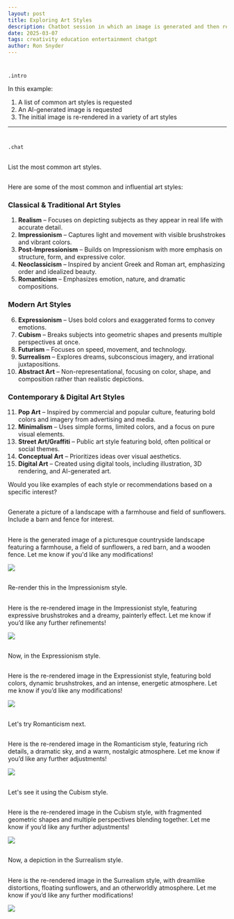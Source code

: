 ```yaml
---
layout: post
title: Exploring Art Styles
description: Chatbot session in which an image is generated and then re-rendered in a variety of artistic styles.
date: 2025-03-07
tags: creativity education entertainment chatgpt
author: Ron Snyder
---
```


#
`.intro`

In this example:
1. A list of common art styles is requested
1. An AI-generated image is requested
1. The initial image is re-rendered in a variety of art styles

---

#
`.chat`

##

List the most common art styles.

##

Here are some of the most common and influential art styles:

### **Classical & Traditional Art Styles**
1. **Realism** – Focuses on depicting subjects as they appear in real life with accurate detail.
2. **Impressionism** – Captures light and movement with visible brushstrokes and vibrant colors.
3. **Post-Impressionism** – Builds on Impressionism with more emphasis on structure, form, and expressive color.
4. **Neoclassicism** – Inspired by ancient Greek and Roman art, emphasizing order and idealized beauty.
5. **Romanticism** – Emphasizes emotion, nature, and dramatic compositions.

### **Modern Art Styles**
6. **Expressionism** – Uses bold colors and exaggerated forms to convey emotions.
7. **Cubism** – Breaks subjects into geometric shapes and presents multiple perspectives at once.
8. **Futurism** – Focuses on speed, movement, and technology.
9. **Surrealism** – Explores dreams, subconscious imagery, and irrational juxtapositions.
10. **Abstract Art** – Non-representational, focusing on color, shape, and composition rather than realistic depictions.

### **Contemporary & Digital Art Styles**
11. **Pop Art** – Inspired by commercial and popular culture, featuring bold colors and imagery from advertising and media.
12. **Minimalism** – Uses simple forms, limited colors, and a focus on pure visual elements.
13. **Street Art/Graffiti** – Public art style featuring bold, often political or social themes.
14. **Conceptual Art** – Prioritizes ideas over visual aesthetics.
15. **Digital Art** – Created using digital tools, including illustration, 3D rendering, and AI-generated art.

Would you like examples of each style or recommendations based on a specific interest?

##

Generate a picture of a landscape with a farmhouse and field of sunflowers.  Include a barn and fence for interest.

##

Here is the generated image of a picturesque countryside landscape featuring a farmhouse, a field of sunflowers, a red barn, and a wooden fence. Let me know if you'd like any modifications!

![](/chats/photos/farmhouse-landscape.jpg)

##

Re-render this in the Impressionism style.

##

Here is the re-rendered image in the Impressionist style, featuring expressive brushstrokes and a dreamy, painterly effect. Let me know if you’d like any further refinements!

![](/chats/photos/farmhouse-landscape-impressionism.jpg)

##

Now, in the Expressionism style.

##

Here is the re-rendered image in the Expressionist style, featuring bold colors, dynamic brushstrokes, and an intense, energetic atmosphere. Let me know if you’d like any modifications!

![](/chats/photos/farmhouse-landscape-expressionism.jpg)

##

Let's try Romanticism next.

##

Here is the re-rendered image in the Romanticism style, featuring rich details, a dramatic sky, and a warm, nostalgic atmosphere. Let me know if you’d like any further adjustments!

![](/chats/photos/farmhouse-landscape-romanticism.jpg)

##

Let's see it using the Cubism style.

##

Here is the re-rendered image in the Cubism style, with fragmented geometric shapes and multiple perspectives blending together. Let me know if you’d like any further adjustments!

![](/chats/photos/farmhouse-landscape-cubism.jpg)

##

Now, a depiction in the Surrealism style.

##

Here is the re-rendered image in the Surrealism style, with dreamlike distortions, floating sunflowers, and an otherworldly atmosphere. Let me know if you’d like any further modifications!

![](/chats/photos/farmhouse-landscape-surrealism.jpg)
